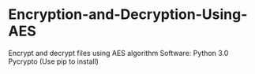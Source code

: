 # Encryption-and-Decryption-Using-AES
Encrypt and decrypt files using AES algorithm
Software:
Python 3.0
Pycrypto (Use pip to install)

